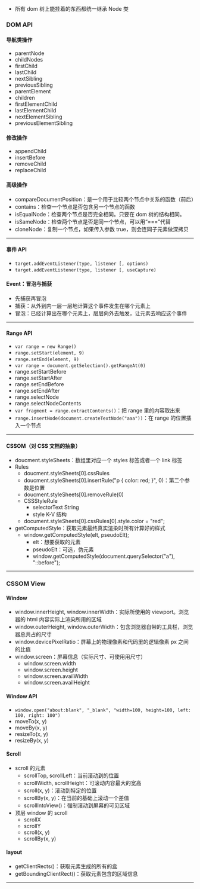 - 所有 dom 树上能挂着的东西都统一继承 Node 类

### DOM API

#### 导航类操作

- parentNode
- childNodes
- firstChild
- lastChild
- nextSibling
- previousSibling
- parentElement
- children
- firstElementChild
- lastElementChild
- nextElementSibling
- previousElementSibling

#### 修改操作

- appendChild
- insertBefore
- removeChild
- replaceChild

#### 高级操作

- compareDocumentPosition：是一个用于比较两个节点中关系的函数（前后）
- contains：检查一个节点是否包含另一个节点的函数
- isEqualNode：检查两个节点是否完全相同。只要在 dom 树的结构相同。
- isSameNode：检查两个节点是否是同一个节点，可以用“===”代替
- cloneNode：复制一个节点，如果传入参数 true，则会连同子元素做深拷贝

---

#### 事件 API

- `target.addEventListener(type, listener [, options)`
- `target.addEventListener(type, listener [, useCapture)`

#### Event：冒泡与捕获

- 先捕获再冒泡
- 捕获：从外到内一层一层地计算这个事件发生在哪个元素上
- 冒泡：已经计算出在哪个元素上，层层向外去触发，让元素去响应这个事件

---

#### Range API

- `var range = new Range()`
- `range.setStart(element, 9)`
- `range.setEnd(element, 9)`
- `var range = document.getSelection().getRangeAt(0)`
- range.setStartBefore
- range.setStartAfter
- range.setEndBefore
- range.setEndAfter
- range.selectNode
- range.selectNodeContents
- `var fragment = range.extractContents()`：把 range 里的内容取出来
- `range.insertNode(document.createTextNode("aaa"))`：在 range 的位置插入一个节点

---

#### CSSOM（对 CSS 文档的抽象）

- doucment.styleSheets：数组里对应一个 styles 标签或者一个 link 标签
- Rules
  - doucment.styleSheets[0].cssRules
  - doucment.styleSheets[0].insertRule("p { color: red; }", 0)：第二个参数是位置
  - doucment.styleSheets[0].removeRule(0)
  - CSSStyleRule
    - selectorText String
    - style K-V 结构
  - document.styleSheets[0].cssRules[0].style.color = "red";
- getComputedStyle：获取元素最终真实渲染时所有计算好的样式
  - window.getComputedStyle(elt, pseudoElt);
    - elt：想要获取的元素
    - pseudoElt：可选，伪元素
    - window.getComputedStyle(document.querySelector("a"), "::before");

---

### CSSOM View

#### Window

- window.innerHeight, window.innerWidth：实际所使用的 viewport。浏览器的 html 内容实际上渲染所用的区域
- window.outerHeight, window.outerWidth：包含浏览器自带的工具栏，浏览器总共占的尺寸
- window.devicePixelRatio：屏幕上的物理像素和代码里的逻辑像素 px 之间的比值
- window.screen：屏幕信息（实际尺寸、可使用用尺寸）
  - window.screen.width
  - window.screen.height
  - window.screen.availWidth
  - window.screen.availHeight

#### Window API

- `window.open("about:blank", "_blank", "width=100, height=100, left: 100, right: 100")`
- moveTo(x, y)
- moveBy(x, y)
- resizeTo(x, y)
- resizeBy(x, y)

#### Scroll

- scroll 的元素
  - scrollTop, scrollLeft：当前滚动到的位置
  - scrollWidth, scrollHeight：可滚动内容最大的宽高
  - scroll(x, y)：滚动到特定的位置
  - scrollBy(x, y)：在当前的基础上滚动一个差值
  - scrollIntoView()：强制滚动到屏幕的可见区域
- 顶层 window 的 scroll
  - scrollX
  - scrollY
  - scroll(x, y)
  - scrollBy(x, y)

#### layout

- getClientRects()：获取元素生成的所有的盒
- getBoundingClientRect()：获取元素包含的区域信息

---

####
